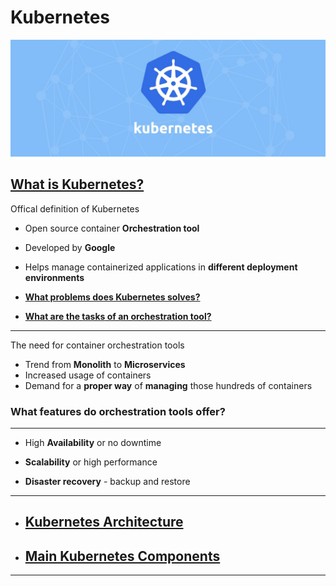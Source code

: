 ﻿# Kubernetes

![Kubernetes logo](./k8s-images/k8s-logo.jpeg)

## __[What is Kubernetes?](https://kubernetes.io/docs/concepts/overview/what-is-kubernetes/)__

Offical definition of Kubernetes

- Open source container **Orchestration tool**
- Developed by **Google**
- Helps manage containerized applications in **different deployment environments**


- __[What problems does Kubernetes solves?](./What-problems-does-Kubernetes-solves/README.md)__

- __[What are the **tasks** of an orchestration tool?]()__
---

The need for container orchestration tools

- Trend from **Monolith** to **Microservices**
- Increased usage of containers
- Demand for a **proper way** of **managing** those hundreds of containers


### What features do orchestration tools offer?
---
- High **Availability** or no downtime

- **Scalability** or high performance

- **Disaster recovery** - backup and restore

---

- ## [__Kubernetes Architecture__](./Kubernetes_Architecture/README.md)
- ## [__Main Kubernetes Components__](./main-kubernetes-components/README.md)
---